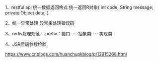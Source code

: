 1、restful api 统一数据返回格式
    统一返回R对象{
        int code;
        String message;
        private Object data;
    }
    
 
 2、统一异常处理
    异常来处理错误码
    
    
 3、redis处理规范：
    prefix：接口----抽象类----实现类
    
  
  4、JSR后端参数检验
  
  https://www.cnblogs.com/huanchupkblog/p/12915268.html
